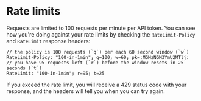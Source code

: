 # Rate limits

Requests are limited to 100 requests per minute per API token. You can see how you're doing against your rate limits by checking the `RateLimit-Policy` and `RateLimit` response headers:

```
// the policy is 100 requests (`q`) per each 60 second window (`w`)
RateLimit-Policy: "100-in-1min"; q=100; w=60; pk=:MGMzNGM3YmU2MTlj:
// you have 95 requests left (`r`) before the window resets in 25 seconds (`t`)
RateLimit: "100-in-1min"; r=95; t=25
```

If you exceed the rate limit, you will receive a 429 status code with your response, and the headers will tell you when you can try again.